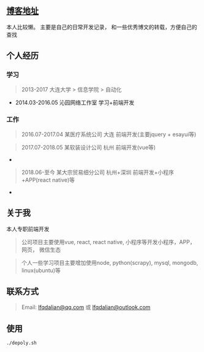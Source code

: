 ## [博客地址](http://blog.afacode.top)
本人比较懒。
主要是自己的日常开发记录， 和一些优秀博文的转载，方便自己的查找

## 个人经历
### 学习
> 2013-2017 大连大学 > 信息学院 > 自动化
- 2014.03-2016.05    沁园网络工作室 学习+前端开发
### 工作
> 2016.07-2017.04 某医疗系统公司 大连 前端开发(主要jquery + esayui等)

> 2017.07-2018.05 某软装设计公司 杭州 前端开发(vue等)
- 
> 2018.06-至今 某大宗贸易细分公司 杭州+深圳 前端开发+小程序+APP(react native)等
- 

## 关于我
本人专职前端开发
> 公司项目主要使用vue, react, react native, 小程序等开发小程序，APP，网页， 微信生态

> 个人一些学习项目主要增加使用node, python(scrapy), mysql, mongodb, linux(ubuntu)等

## 联系方式
> Email: lfqdalian@qq.com 或 lfqdalian@outlook.com

## 使用
```
./depoly.sh
```


